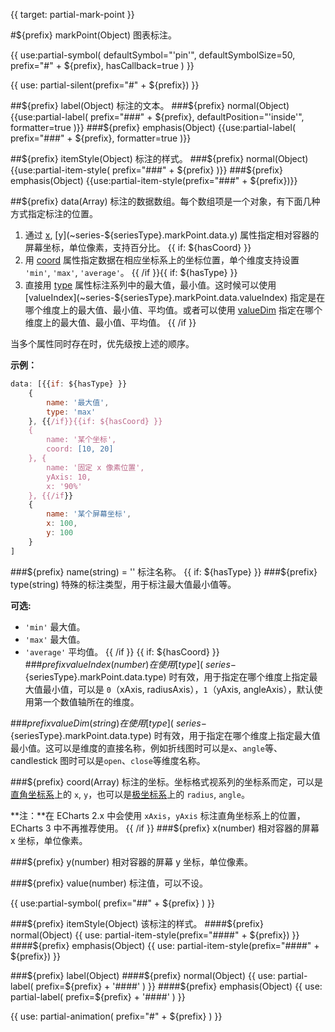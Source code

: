 {{ target: partial-mark-point }}

#${prefix} markPoint(Object)
图表标注。

{{ use:partial-symbol(
    defaultSymbol="'pin'",
    defaultSymbolSize=50,
    prefix="#" + ${prefix},
    hasCallback=true
) }}

{{ use: partial-silent(prefix="#" + ${prefix}) }}

##${prefix} label(Object)
标注的文本。
###${prefix} normal(Object)
{{use:partial-label(
    prefix="###" + ${prefix},
    defaultPosition="'inside'",
    formatter=true
)}}
###${prefix} emphasis(Object)
{{use:partial-label(
    prefix="###" + ${prefix},
    formatter=true
)}}

##${prefix} itemStyle(Object)
标注的样式。
###${prefix} normal(Object)
{{use:partial-item-style(
    prefix="###" + ${prefix}
)}}
###${prefix} emphasis(Object)
{{use:partial-item-style(prefix="###" + ${prefix})}}

##${prefix} data(Array)
标注的数据数组。每个数组项是一个对象，有下面几种方式指定标注的位置。
1. 通过 [x](~series-${seriesType}.markPoint.data.x), [y](~series-${seriesType}.markPoint.data.y) 属性指定相对容器的屏幕坐标，单位像素，支持百分比。
{{ if: ${hasCoord} }}
2. 用 [coord](~series-${seriesType}.markPoint.data.coord) 属性指定数据在相应坐标系上的坐标位置，单个维度支持设置 `'min'`, `'max'`, `'average'`。
{{ /if }}{{ if: ${hasType} }}
3. 直接用 [type](~series-${seriesType}.markPoint.data.type) 属性标注系列中的最大值，最小值。这时候可以使用 [valueIndex](~series-${seriesType}.markPoint.data.valueIndex) 指定是在哪个维度上的最大值、最小值、平均值。或者可以使用 [valueDim](~series-${seriesType}.markPoint.data.valueDim) 指定在哪个维度上的最大值、最小值、平均值。
{{ /if }}

当多个属性同时存在时，优先级按上述的顺序。

**示例：**
```js
data: [{{if: ${hasType} }}
    {
        name: '最大值',
        type: 'max'
    }, {{/if}}{{if: ${hasCoord} }}
    {
        name: '某个坐标',
        coord: [10, 20]
    }, {
        name: '固定 x 像素位置',
        yAxis: 10,
        x: '90%'
    }, {{/if}}
    {
        name: '某个屏幕坐标',
        x: 100,
        y: 100
    }
]
```
###${prefix} name(string) = ''
标注名称。
{{ if: ${hasType} }}
###${prefix} type(string)
特殊的标注类型，用于标注最大值最小值等。

**可选:**
+ `'min'` 最大值。
+ `'max'` 最大值。
+ `'average'` 平均值。
{{ /if }}
{{ if: ${hasCoord} }}
###${prefix} valueIndex(number)
在使用 [type](~series-${seriesType}.markPoint.data.type) 时有效，用于指定在哪个维度上指定最大值最小值，可以是 `0`（xAxis, radiusAxis），`1`（yAxis, angleAxis），默认使用第一个数值轴所在的维度。

###${prefix} valueDim(string)
在使用 [type](~series-${seriesType}.markPoint.data.type) 时有效，用于指定在哪个维度上指定最大值最小值。这可以是维度的直接名称，例如折线图时可以是`x`、`angle`等、candlestick 图时可以是`open`、`close`等维度名称。

###${prefix} coord(Array)
标注的坐标。坐标格式视系列的坐标系而定，可以是[直角坐标系](~grid)上的 `x`, `y`，也可以是[极坐标系](~polar)上的 `radius`, `angle`。

**注：**在 ECharts 2.x 中会使用 `xAxis`，`yAxis` 标注直角坐标系上的位置，ECharts 3 中不再推荐使用。
{{ /if }}
###${prefix} x(number)
相对容器的屏幕 x 坐标，单位像素。

###${prefix} y(number)
相对容器的屏幕 y 坐标，单位像素。

###${prefix} value(number)
标注值，可以不设。

{{ use:partial-symbol(
    prefix="##" + ${prefix}
) }}

###${prefix} itemStyle(Object)
该标注的样式。
####${prefix} normal(Object)
{{ use: partial-item-style(prefix="####" + ${prefix}) }}
####${prefix} emphasis(Object)
{{ use: partial-item-style(prefix="####" + ${prefix}) }}

###${prefix} label(Object)
####${prefix} normal(Object)
{{ use: partial-label(
    prefix=${prefix} + '####'
) }}
####${prefix} emphasis(Object)
{{ use: partial-label(
    prefix=${prefix} + '####'
) }}


{{ use: partial-animation(
    prefix="#" + ${prefix}
) }}

